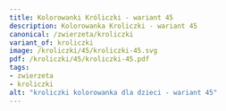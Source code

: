 ```yaml
---
title: Kolorowanki Króliczki - wariant 45
description: Kolorowanka Kroliczki - wariant 45
canonical: /zwierzeta/kroliczki
variant_of: kroliczki
image: /kroliczki/45/kroliczki-45.svg
pdf: /kroliczki/45/kroliczki-45.pdf
tags:
- zwierzeta
- kroliczki
alt: "kroliczki kolorowanka dla dzieci - wariant 45"
---
```

